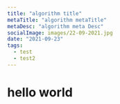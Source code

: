 ```yaml
---
title: "algorithm title"
metaTitle: "algorithm metaTitle"
metaDesc: "algorithm meta Desc"
socialImage: images/22-09-2021.jpg
date: "2021-09-23"
tags:
  - test
  - test2
---
```


# hello world

